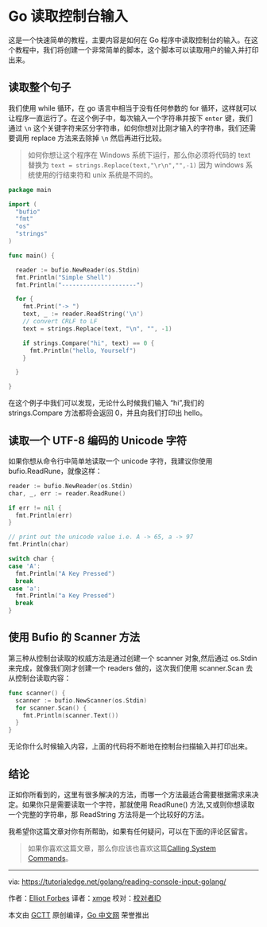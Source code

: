 # Go 读取控制台输入

这是一个快速简单的教程，主要内容是如何在 Go 程序中读取控制台的输入。在这个教程中，我们将创建一个非常简单的脚本，这个脚本可以读取用户的输入并打印出来。

## 读取整个句子

我们使用 while 循环，在 go 语言中相当于没有任何参数的 for 循环，这样就可以让程序一直运行了。在这个例子中，每次输入一个字符串并按下 `enter` 键，我们通过 `\n` 这个关键字符来区分字符串，如何你想对比刚才输入的字符串，我们还需要调用 replace 方法来去除掉 `\n` 然后再进行比较。

> 如何你想让这个程序在 Windows 系统下运行，那么你必须将代码的 text 替换为 `text = strings.Replace(text,"\r\n","",-1)` 因为 windows 系统使用的行结束符和 unix 系统是不同的。

```go
package main

import (
  "bufio"
  "fmt"
  "os"
  "strings"
)

func main() {

  reader := bufio.NewReader(os.Stdin)
  fmt.Println("Simple Shell")
  fmt.Println("---------------------")

  for {
    fmt.Print("-> ")
    text, _ := reader.ReadString('\n')
    // convert CRLF to LF
    text = strings.Replace(text, "\n", "", -1)

    if strings.Compare("hi", text) == 0 {
      fmt.Println("hello, Yourself")
    }

  }

}
```

在这个例子中我们可以发现，无论什么时候我们输入 “hi”,我们的 strings.Compare 方法都将会返回 0，并且向我们打印出 hello。

## 读取一个 UTF-8 编码的 Unicode 字符

如果你想从命令行中简单地读取一个 unicode 字符，我建议你使用 bufio.ReadRune，就像这样：

```go
reader := bufio.NewReader(os.Stdin)
char, _, err := reader.ReadRune()

if err != nil {
  fmt.Println(err)
}

// print out the unicode value i.e. A -> 65, a -> 97
fmt.Println(char)

switch char {
case 'A':
  fmt.Println("A Key Pressed")
  break
case 'a':
  fmt.Println("a Key Pressed")
  break
}
```

## 使用 Bufio 的 Scanner 方法

第三种从控制台读取的权威方法是通过创建一个 scanner 对象,然后通过 os.Stdin 来完成，就像我们刚才创建一个 readers 做的，这次我们使用 scanner.Scan 去从控制台读取内容：

```go
func scanner() {
  scanner := bufio.NewScanner(os.Stdin)
  for scanner.Scan() {
    fmt.Println(scanner.Text())
  }
}
```

无论你什么时候输入内容，上面的代码将不断地在控制台扫描输入并打印出来。

## 结论

正如你所看到的，这里有很多解决的方法，而哪一个方法最适合需要根据需求来决定。如果你只是需要读取一个字符，那就使用 ReadRune() 方法,又或则你想读取一个完整的字符串，那 ReadString 方法将是一个比较好的方法。

我希望你这篇文章对你有所帮助，如果有任何疑问，可以在下面的评论区留言。

> 如果你喜欢这篇文章，那么你应该也喜欢这篇[Calling System Commands](https://tutorialedge.net/golang/executing-system-commands-with-golang)。

---

via: https://tutorialedge.net/golang/reading-console-input-golang/

作者：[Elliot Forbes](https://tutorialedge.net/about/)
译者：[xmge](https://github.com/xmge)
校对：[校对者ID](https://github.com/校对者ID)

本文由 [GCTT](https://github.com/studygolang/GCTT) 原创编译，[Go 中文网](https://studygolang.com/) 荣誉推出
